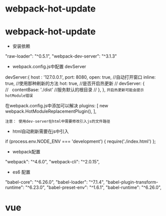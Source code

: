 ﻿# webpack-hot-update

webpack-hot-update
====

* 安装依赖

"raw-loader": "^0.5.1",
"webpack-dev-server": "^3.1.3"

* webpack.config.js中配置 devServer

devServer:{
  host : '127.0.0.1',
  port: 8080,
  open: true, //自动打开窗口
  inline: true, //使用那种刷新的方法
  hot: true,  //是否开启热更新
  // devServer: {  
  //   contentBase: './dist'  //服务默认的根目录
  // },
},
`开启热更新可能会提示 hotModule错误`

在webpack.config.js中添加可以解决
plugins: [
  new webpack.HotModuleReplacementPlugin(),
],

`注意： 使用dev-server在html中需要修改引入js的文件路径`

* html自动刷新需要在js中引入

if (process.env.NODE_ENV === 'development') {
  require('./index.html')
};

* webpack配置

"webpack": "^4.6.0",
"webpack-cli": "^2.0.15",


* es6 配置

"babel-core": "^6.26.0",
"babel-loader": "^7.1.4",
"babel-plugin-transform-runtime": "^6.23.0",
"babel-preset-env": "^1.6.1",
"babel-runtime": "^6.26.0",


vue
=====
